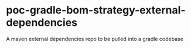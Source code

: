 # poc-gradle-bom-strategy-external-dependencies
A maven external dependencies repo to be pulled into a gradle codebase
